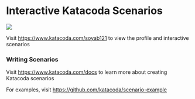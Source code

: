 # Interactive Katacoda Scenarios

[![](http://shields.katacoda.com/katacoda/soyab121/count.svg)](https://www.katacoda.com/soyab121 "Get your profile on Katacoda.com")

Visit https://www.katacoda.com/soyab121 to view the profile and interactive scenarios

### Writing Scenarios
Visit https://www.katacoda.com/docs to learn more about creating Katacoda scenarios

For examples, visit https://github.com/katacoda/scenario-example
